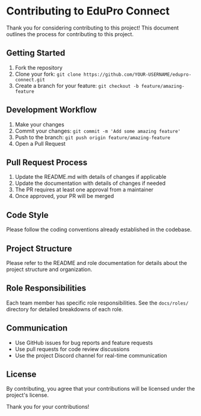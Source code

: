 # Contributing to EduPro Connect

Thank you for considering contributing to this project! This document outlines the process for contributing to this project.

## Getting Started

1. Fork the repository
2. Clone your fork: `git clone https://github.com/YOUR-USERNAME/edupro-connect.git`
3. Create a branch for your feature: `git checkout -b feature/amazing-feature`

## Development Workflow

1. Make your changes
2. Commit your changes: `git commit -m 'Add some amazing feature'`
3. Push to the branch: `git push origin feature/amazing-feature`
4. Open a Pull Request

## Pull Request Process

1. Update the README.md with details of changes if applicable
2. Update the documentation with details of changes if needed
3. The PR requires at least one approval from a maintainer
4. Once approved, your PR will be merged

## Code Style

Please follow the coding conventions already established in the codebase.

## Project Structure

Please refer to the README and role documentation for details about the project structure and organization.

## Role Responsibilities

Each team member has specific role responsibilities. See the `docs/roles/` directory for detailed breakdowns of each role.

## Communication

- Use GitHub issues for bug reports and feature requests
- Use pull requests for code review discussions
- Use the project Discord channel for real-time communication

## License

By contributing, you agree that your contributions will be licensed under the project's license.

Thank you for your contributions!